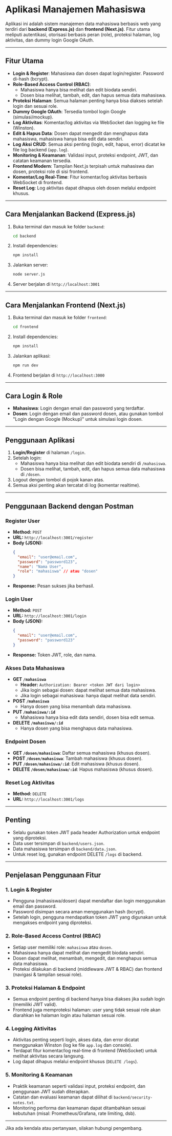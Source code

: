 # Aplikasi Manajemen Mahasiswa

Aplikasi ini adalah sistem manajemen data mahasiswa berbasis web yang terdiri dari **backend (Express.js)** dan **frontend (Next.js)**. Fitur utama meliputi autentikasi, otorisasi berbasis peran (role), proteksi halaman, log aktivitas, dan dummy login Google OAuth.

---

## Fitur Utama

- **Login & Register**: Mahasiswa dan dosen dapat login/register. Password di-hash (bcrypt).
- **Role-Based Access Control (RBAC)**:
  - Mahasiswa hanya bisa melihat dan edit biodata sendiri.
  - Dosen bisa melihat, tambah, edit, dan hapus semua data mahasiswa.
- **Proteksi Halaman**: Semua halaman penting hanya bisa diakses setelah login dan sesuai role.
- **Dummy Google OAuth**: Tersedia tombol login Google (simulasi/mockup).
- **Log Aktivitas**: Komentar/log aktivitas via WebSocket dan logging ke file (Winston).
- **Edit & Hapus Data**: Dosen dapat mengedit dan menghapus data mahasiswa, mahasiswa hanya bisa edit data sendiri.
- **Log Aksi CRUD**: Semua aksi penting (login, edit, hapus, error) dicatat ke file log backend (`app.log`).
- **Monitoring & Keamanan**: Validasi input, proteksi endpoint, JWT, dan catatan keamanan tersedia.
- **Frontend Modern**: Tampilan Next.js terpisah untuk mahasiswa dan dosen, proteksi role di sisi frontend.
- **Komentar/Log Real-Time**: Fitur komentar/log aktivitas berbasis WebSocket di frontend.
- **Reset Log**: Log aktivitas dapat dihapus oleh dosen melalui endpoint khusus.

---

## Cara Menjalankan Backend (Express.js)

1. Buka terminal dan masuk ke folder `backend`:
   ```sh
   cd backend
   ```
2. Install dependencies:
   ```sh
   npm install
   ```
3. Jalankan server:
   ```sh
   node server.js
   ```
4. Server berjalan di `http://localhost:3001`

---

## Cara Menjalankan Frontend (Next.js)

1. Buka terminal dan masuk ke folder `frontend`:
   ```sh
   cd frontend
   ```
2. Install dependencies:
   ```sh
   npm install
   ```
3. Jalankan aplikasi:
   ```sh
   npm run dev
   ```
4. Frontend berjalan di `http://localhost:3000`

---

## Cara Login & Role

- **Mahasiswa**: Login dengan email dan password yang terdaftar.
- **Dosen**: Login dengan email dan password dosen, atau gunakan tombol "Login dengan Google (Mockup)" untuk simulasi login dosen.

---

## Penggunaan Aplikasi

1. **Login/Register** di halaman `/login`.
2. Setelah login:
   - Mahasiswa hanya bisa melihat dan edit biodata sendiri di `/mahasiswa`.
   - Dosen bisa melihat, tambah, edit, dan hapus semua data mahasiswa di `/dosen`.
3. Logout dengan tombol di pojok kanan atas.
4. Semua aksi penting akan tercatat di log (komentar realtime).

---

## Penggunaan Backend dengan Postman

### Register User

- **Method:** `POST`
- **URL:** `http://localhost:3001/register`
- **Body (JSON):**
  ```json
  {
    "email": "user@email.com",
    "password": "password123",
    "name": "Nama User",
    "role": "mahasiswa" // atau "dosen"
  }
  ```
- **Response:** Pesan sukses jika berhasil.

### Login User

- **Method:** `POST`
- **URL:** `http://localhost:3001/login`
- **Body (JSON):**
  ```json
  {
    "email": "user@email.com",
    "password": "password123"
  }
  ```
- **Response:** Token JWT, role, dan nama.

### Akses Data Mahasiswa

- **GET `/mahasiswa`**
  - **Header:** `Authorization: Bearer <token JWT dari login>`
  - Jika login sebagai dosen: dapat melihat semua data mahasiswa.
  - Jika login sebagai mahasiswa: hanya dapat melihat data sendiri.
- **POST `/mahasiswa`**
  - Hanya dosen yang bisa menambah data mahasiswa.
- **PUT `/mahasiswa/:id`**
  - Mahasiswa hanya bisa edit data sendiri, dosen bisa edit semua.
- **DELETE `/mahasiswa/:id`**
  - Hanya dosen yang bisa menghapus data mahasiswa.

### Endpoint Dosen

- **GET `/dosen/mahasiswa`**: Daftar semua mahasiswa (khusus dosen).
- **POST `/dosen/mahasiswa`**: Tambah mahasiswa (khusus dosen).
- **PUT `/dosen/mahasiswa/:id`**: Edit mahasiswa (khusus dosen).
- **DELETE `/dosen/mahasiswa/:id`**: Hapus mahasiswa (khusus dosen).

### Reset Log Aktivitas

- **Method:** `DELETE`
- **URL:** `http://localhost:3001/logs`

---

## Penting

- Selalu gunakan token JWT pada header Authorization untuk endpoint yang diproteksi.
- Data user tersimpan di `backend/users.json`.
- Data mahasiswa tersimpan di `backend/data.json`.
- Untuk reset log, gunakan endpoint DELETE `/logs` di backend.

---

## Penjelasan Penggunaan Fitur

### 1. Login & Register

- Pengguna (mahasiswa/dosen) dapat mendaftar dan login menggunakan email dan password.
- Password disimpan secara aman menggunakan hash (bcrypt).
- Setelah login, pengguna mendapatkan token JWT yang digunakan untuk mengakses endpoint yang diproteksi.

### 2. Role-Based Access Control (RBAC)

- Setiap user memiliki role: `mahasiswa` atau `dosen`.
- Mahasiswa hanya dapat melihat dan mengedit biodata sendiri.
- Dosen dapat melihat, menambah, mengedit, dan menghapus semua data mahasiswa.
- Proteksi dilakukan di backend (middleware JWT & RBAC) dan frontend (navigasi & tampilan sesuai role).

### 3. Proteksi Halaman & Endpoint

- Semua endpoint penting di backend hanya bisa diakses jika sudah login (memiliki JWT valid).
- Frontend juga memproteksi halaman: user yang tidak sesuai role akan diarahkan ke halaman login atau halaman sesuai role.

### 4. Logging Aktivitas

- Aktivitas penting seperti login, akses data, dan error dicatat menggunakan Winston (log ke file `app.log` dan console).
- Terdapat fitur komentar/log real-time di frontend (WebSocket) untuk melihat aktivitas secara langsung.
- Log dapat dihapus melalui endpoint khusus (`DELETE /logs`).

### 5. Monitoring & Keamanan

- Praktik keamanan seperti validasi input, proteksi endpoint, dan penggunaan JWT sudah diterapkan.
- Catatan dan evaluasi keamanan dapat dilihat di `backend/security-notes.txt`.
- Monitoring performa dan keamanan dapat ditambahkan sesuai kebutuhan (misal: Prometheus/Grafana, rate limiting, dsb).

---

Jika ada kendala atau pertanyaan, silakan hubungi pengembang.
